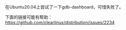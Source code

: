 在Ubuntu20.04上尝试了一下gdb-dashboard，可惜失败了。

下面的链接可能有帮助：https://github.com/clearlinux/distribution/issues/2234
